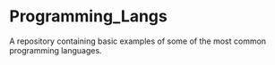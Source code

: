 # Programming_Langs
A repository containing basic examples of some of the most common programming languages.
